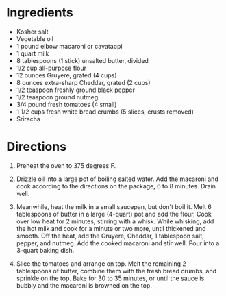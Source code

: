 # Ingredients
* Kosher salt
* Vegetable oil
* 1 pound elbow macaroni or cavatappi
* 1 quart milk
* 8 tablespoons (1 stick) unsalted butter, divided
* 1/2 cup all-purpose flour
* 12 ounces Gruyere, grated (4 cups)
* 8 ounces extra-sharp Cheddar, grated (2 cups)
* 1/2 teaspoon freshly ground black pepper
* 1/2 teaspoon ground nutmeg
* 3/4 pound fresh tomatoes (4 small)
* 1 1/2 cups fresh white bread crumbs (5 slices, crusts removed)
* Sriracha

# Directions
1. Preheat the oven to 375 degrees F.

2. Drizzle oil into a large pot of boiling salted water. Add the macaroni and cook according to the directions on the package, 6 to 8 minutes. Drain well.

3. Meanwhile, heat the milk in a small saucepan, but don't boil it. Melt 6 tablespoons of butter in a large (4-quart) pot and add the flour. Cook over low heat for 2 minutes, stirring with a whisk. While whisking, add the hot milk and cook for a minute or two more, until thickened and smooth. Off the heat, add the Gruyere, Cheddar, 1 tablespoon salt, pepper, and nutmeg. Add the cooked macaroni and stir well. Pour into a 3-quart baking dish.

4. Slice the tomatoes and arrange on top. Melt the remaining 2 tablespoons of butter, combine them with the fresh bread crumbs, and sprinkle on the top. Bake for 30 to 35 minutes, or until the sauce is bubbly and the macaroni is browned on the top.